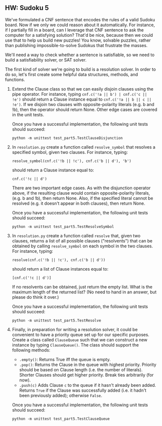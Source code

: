 HW: Sudoku 5
------------

We've formulated a CNF sentence that encodes the rules of a valid Sudoku
board. Now if we only we could reason about it automatically. For instance,
if I partially fill in a board, can I leverage that CNF sentence to ask the
computer for a satisfying solution? That'd be nice, because then we could
use that to help us build new puzzles! You know, solvable puzzles, rather
than publishing impossible-to-solve Sudokus that frustrate the masses.

We'll need a way to check whether a sentence is satisfiable, so we need to
build a satisfiability solver, or SAT solver.

The first kind of solver we're going to build is a resolution solver. In
order to do so, let's first create some helpful data structures, methods, and
functions.

1. Extend the Clause class so that we can easily disjoin clauses using the 
   pipe operator. For instance, typing ```cnf.c('!a || b') | cnf.c('c || !e')```
   should return a Clause instance equal to ```cnf.c('!a || b || c || !e')```.
   If we disjoin two clauses with opposite-polarity literals (e.g. b and !b),
   then the operator should return None. Other edge cases are covered in
   the unit tests.

   Once you have a successful implementation, the following unit tests should
   succeed:
   
       python -m unittest test_part5.TestClauseDisjunction

2. In ```resolution.py``` create a function called ```resolve_symbol```
   that resolves a specified symbol, given two clauses. For instance, typing:
   
       resolve_symbol(cnf.c('!b || !c'), cnf.c('b || d'), 'b') 
       
   should return a Clause instance equal to:
   
       cnf.c('!c || d')
       
   There are two important edge cases. As with the disjunction operator
   above, if the resulting clause would contain opposite-polarity literals,
   (e.g. b and !b), then return None. Also, if the specified literal
   cannot be resolved (e.g. it doesn't appear in both clauses), then
   return None.

   Once you have a successful implementation, the following unit tests should
   succeed:
   
       python -m unittest test_part5.TestResolveSymbol


3. In ```resolution.py``` create a function called ```resolve```
   that, given two clauses, returns a list of all possible clauses ("resolvents")
   that can be obtained by calling ```resolve_symbol``` on each symbol in the
   two clauses. For instance, typing:
   
       resolve(cnf.c('!b || !c'), cnf.c('b || d'))
       
   should return a list of Clause instances equal to:
   
       [cnf.c('!c || d')]
       
   If no resolvents can be obtained, just return the empty list. What is
   the maximum length of the returned list? (No need to hand in an answer,
   but please do think it over.)
   
   Once you have a successful implementation, the following unit tests should
   succeed:
   
       python -m unittest test_part5.TestResolve

4. Finally, in preparation for writing a resolution solver, it could be
   convenient to have a priority queue set up for our specific purposes.
   Create a class called ```ClauseQueue``` such that we can construct
   a new instance by typing ```ClauseQueue()```. The class should support
   the following methods:
      - ```.empty()```: Returns True iff the queue is empty.
      - ```.pop()```: Returns the Clause in the queue with highest priority.
      Priority should be based on Clause length (i.e. the number of literals).
      Shorter Clauses should get higher priority. Break ties arbitrarily (for
      now).
      - ```.push(c)``` Adds Clause ```c``` to the queue if it hasn't already
      been added. Returns ```True``` if the Clause was successfully added (i.e.
      it hadn't been previously added); otherwise ```False```.

   Once you have a successful implementation, the following unit tests should
   succeed:
   
       python -m unittest test_part5.TestClauseQueue
